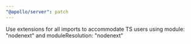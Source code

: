 ```yaml
---
"@apollo/server": patch
---
```


Use extensions for all imports to accommodate TS users using module: "nodenext" and moduleResolution: "nodenext"
